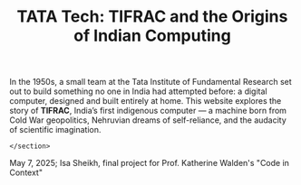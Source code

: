 <!DOCTYPE html>
<html lang="en">
<head>
  <meta charset="UTF-8">
  <meta name="viewport" content="width=device-width, initial-scale=1.0">

  <link rel="stylesheet" href="style.css"> <!-- optional CSS file -->
</head>
<body>
  <header>
    <h1> TATA Tech: TIFRAC and the Origins of Indian Computing</h1>
  </header>

  <main>
    <section>
      <p>
        In the 1950s, a small team at the Tata Institute of Fundamental Research set out to build something no one in India had attempted before: a digital computer, designed and built entirely at home. This website explores the story of <strong>TIFRAC</strong>, India’s first indigenous computer — a machine born from Cold War geopolitics, Nehruvian dreams of self-reliance, and the audacity of scientific imagination.
      </p>
  
    </section>
  </main>

  <footer>
    <p> May 7, 2025; Isa Sheikh, final project for Prof. Katherine Walden's "Code in Context" </p>
  </footer>
</body>
</html>
